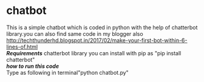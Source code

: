 # chatbot
This is a simple chatbot which is coded in python with the help of chatterbot library.you can also find same code in my blogger also http://techthunderhd.blogspot.in/2017/02/make-your-first-bot-within-6-lines-of.html 
<br />***Requirements***
chatterbot library you can install with pip as "pip install chatterbot"
<br />***how to run this code***
<br />Type as following in terminal"python chatbot.py"
